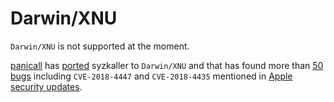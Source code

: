 # Darwin/XNU

`Darwin/XNU` is not supported at the moment.

[panicall](https://twitter.com/panicaII) has
[ported](https://i.blackhat.com/eu-18/Wed-Dec-5/eu-18-Juwei_Lin-Drill-The-Apple-Core.pdf)
syzkaller to `Darwin/XNU` and that has found more than
[50 bugs](https://twitter.com/panicaII/status/1070696972326133760) including
`CVE-2018-4447` and `CVE-2018-4435` mentioned in
[Apple security updates](https://support.apple.com/en-us/HT209341).
